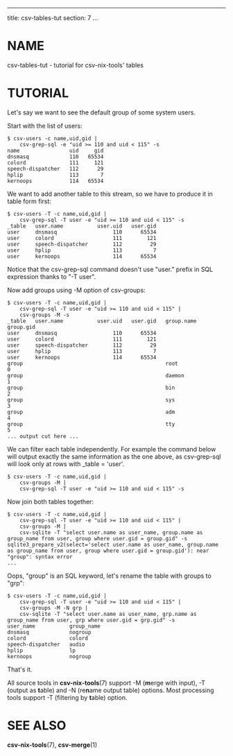 <!--
SPDX-License-Identifier: BSD-3-Clause
Copyright 2020, Marcin Ślusarz <marcin.slusarz@gmail.com>
-->

---
title: csv-tables-tut
section: 7
...

# NAME #

csv-tables-tut - tutorial for csv-nix-tools' tables

# TUTORIAL #

Let's say we want to see the default group of some system users.

Start with the list of users:

```
$ csv-users -c name,uid,gid |
    csv-grep-sql -e "uid >= 110 and uid < 115" -s
name                uid     gid
dnsmasq             110   65534
colord              111     121
speech-dispatcher   112      29
hplip               113       7
kernoops            114   65534
```

We want to add another table to this stream, so we have to produce it in table form first:

```
$ csv-users -T -c name,uid,gid |
    csv-grep-sql -T user -e "uid >= 110 and uid < 115" -s
_table   user.name           user.uid   user.gid
user     dnsmasq                  110      65534
user     colord                   111        121
user     speech-dispatcher        112         29
user     hplip                    113          7
user     kernoops                 114      65534
```

Notice that the csv-grep-sql command doesn't use "user." prefix in SQL expression thanks to "-T user".

Now add groups using -M option of csv-groups:

```
$ csv-users -T -c name,uid,gid |
    csv-grep-sql -T user -e "uid >= 110 and uid < 115" |
    csv-groups -M -s
_table   user.name           user.uid   user.gid   group.name   group.gid
user     dnsmasq                  110      65534                                  
user     colord                   111        121                                  
user     speech-dispatcher        112         29                                  
user     hplip                    113          7                                  
user     kernoops                 114      65534                                  
group                                              root                 0
group                                              daemon               1
group                                              bin                  2
group                                              sys                  3
group                                              adm                  4
group                                              tty                  5
... output cut here ...
```

We can filter each table independently. For example the command below will
output exactly the same information as the one above, as csv-grep-sql
will look only at rows with _table = 'user'.

```
$ csv-users -T -c name,uid,gid |
    csv-groups -M |
    csv-grep-sql -T user -e "uid >= 110 and uid < 115" -s
```

Now join both tables together:

```
$ csv-users -T -c name,uid,gid |
    csv-grep-sql -T user -e "uid >= 110 and uid < 115" |
    csv-groups -M |
    csv-sqlite -T "select user.name as user_name, group.name as group_name from user, group where user.gid = group.gid" -s
sqlite3_prepare_v2(select='select user.name as user_name, group.name as group_name from user, group where user.gid = group.gid'): near "group": syntax error
...
```

Oops, "group" is an SQL keyword, let's rename the table with groups to "grp":

```
$ csv-users -T -c name,uid,gid |
    csv-grep-sql -T user -e "uid >= 110 and uid < 115" |
    csv-groups -M -N grp |
    csv-sqlite -T "select user.name as user_name, grp.name as group_name from user, grp where user.gid = grp.gid" -s
user_name           group_name
dnsmasq             nogroup
colord              colord
speech-dispatcher   audio
hplip               lp
kernoops            nogroup
```

That's it.

All source tools in **csv-nix-tools**(7) support -M (**m**erge with input), -T (output as **t**able) and -N (re**n**ame output table) options.
Most processing tools support -T (filtering by **t**able) option.

# SEE ALSO #

**csv-nix-tools**(7), **csv-merge**(1)
